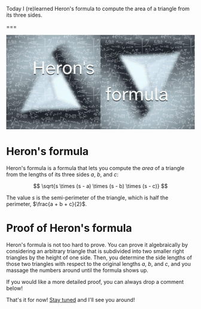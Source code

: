 Today I (re)learned Heron's formula to compute the area of a triangle from its three sides.

===

![A blurred image of two triangles with many arbitrary mathematical formulas floating in front of them, and the words “Heron's formula” in big white letters in the centre.](thumbnail.png)

# Heron's formula

Heron's formula is a formula that lets you compute the _area_ of a triangle from the lengths of its three sides $a$, $b$, and $c$:

$$
\sqrt{s \times (s - a) \times (s - b) \times (s - c)}
$$

The value $s$ is the semi-perimeter of the triangle, which is half the perimeter, $\frac{a + b + c}{2}$.


# Proof of Heron's formula

Heron's formula is not too hard to prove.
You can prove it algebraically by considering an arbitrary triangle that is subdivided into two smaller right triangles by the height of one side.
Then, you determine the side lengths of those two triangles with respect to the original lengths $a$, $b$, and $c$, and you massage the numbers around until the formula shows up.

If you would like a more detailed proof, you can always drop a comment below!


That's it for now! [Stay tuned][subscribe] and I'll see you around!

[subscribe]: /subscribe
